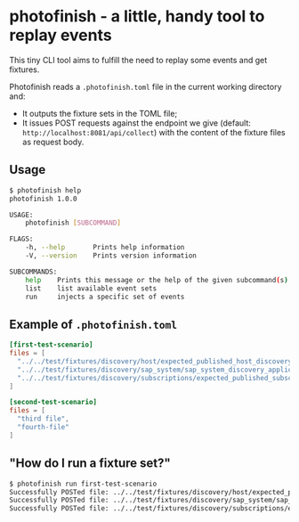 # photofinish - a little, handy tool to replay events

This tiny CLI tool aims to fulfill the need to replay some events and get fixtures.

Photofinish reads a `.photofinish.toml` file in the current working directory and:

- It outputs the fixture sets in the TOML file;
- It issues POST requests against the endpoint we give (default: `http://localhost:8081/api/collect`) with the content of the fixture files as request body.

## Usage

```sh
$ photofinish help
photofinish 1.0.0

USAGE:
    photofinish [SUBCOMMAND]

FLAGS:
    -h, --help       Prints help information
    -V, --version    Prints version information

SUBCOMMANDS:
    help    Prints this message or the help of the given subcommand(s)
    list    list available event sets
    run     injects a specific set of events
```

## Example of `.photofinish.toml`
```toml
[first-test-scenario]
files = [
  "../../test/fixtures/discovery/host/expected_published_host_discovery.json",
  "../../test/fixtures/discovery/sap_system/sap_system_discovery_application.json",
  "../../test/fixtures/discovery/subscriptions/expected_published_subscriptions_discovery.json",
]

[second-test-scenario]
files = [
  "third file",
  "fourth-file"
]
```

## "How do I run a fixture set?"
```sh
$ photofinish run first-test-scenario
Successfully POSTed file: ../../test/fixtures/discovery/host/expected_published_host_discovery.json
Successfully POSTed file: ../../test/fixtures/discovery/sap_system/sap_system_discovery_application.json
Successfully POSTed file: ../../test/fixtures/discovery/subscriptions/expected_published_subscriptions_discovery.json
```


